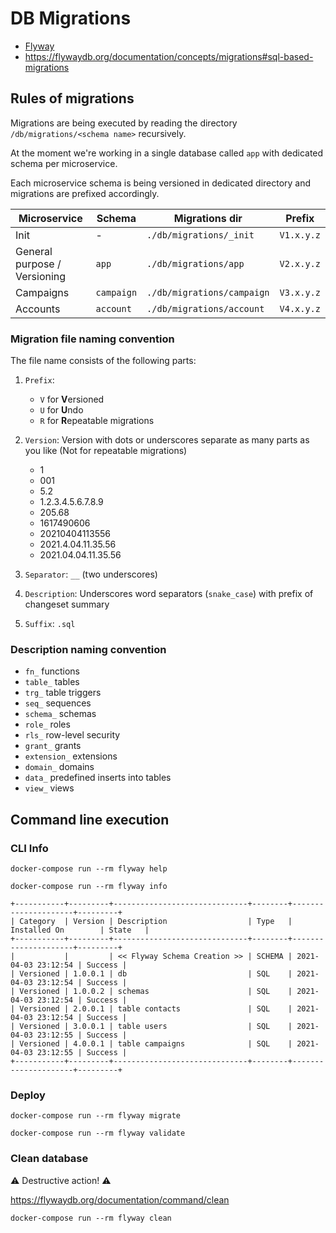 # DB Migrations

- [Flyway](https://flywaydb.org/documentation/)
- <https://flywaydb.org/documentation/concepts/migrations#sql-based-migrations>

## Rules of migrations

Migrations are being executed by reading the directory `/db/migrations/<schema name>` recursively.

At the moment we're working in a single database called `app` with dedicated schema per microservice.

Each microservice schema is being versioned in dedicated directory and migrations are prefixed accordingly.

| Microservice                 | Schema     | Migrations dir             | Prefix     |
| ---------------------------- | ---------- | -------------------------- | ---------- |
| Init                         | -          | `./db/migrations/_init`    | `V1.x.y.z` |
| General purpose / Versioning | `app`      | `./db/migrations/app`      | `V2.x.y.z` |
| Campaigns                    | `campaign` | `./db/migrations/campaign` | `V3.x.y.z` |
| Accounts                     | `account`  | `./db/migrations/account`  | `V4.x.y.z` |

### Migration file naming convention

The file name consists of the following parts:

1. `Prefix`:

   - `V` for **V**ersioned
   - `U` for **U**ndo
   - `R` for **R**epeatable migrations

1. `Version`: Version with dots or underscores separate as many parts as you like (Not for repeatable migrations)

   - 1
   - 001
   - 5.2
   - 1.2.3.4.5.6.7.8.9
   - 205.68
   - 1617490606
   - 20210404113556
   - 2021.4.04.11.35.56
   - 2021.04.04.11.35.56

1. `Separator`: `__` (two underscores)
1. `Description`: Underscores word separators (`snake_case`) with prefix of changeset summary
1. `Suffix`: `.sql`

### Description naming convention

- `fn_` functions
- `table_` tables
- `trg_` table triggers
- `seq_` sequences
- `schema_` schemas
- `role_` roles
- `rls_` row-level security
- `grant_` grants
- `extension_` extensions
- `domain_` domains
- `data_` predefined inserts into tables
- `view_` views

## Command line execution

### CLI Info

```shell
docker-compose run --rm flyway help

docker-compose run --rm flyway info

+-----------+---------+------------------------------+--------+---------------------+---------+
| Category  | Version | Description                  | Type   | Installed On        | State   |
+-----------+---------+------------------------------+--------+---------------------+---------+
|           |         | << Flyway Schema Creation >> | SCHEMA | 2021-04-03 23:12:54 | Success |
| Versioned | 1.0.0.1 | db                           | SQL    | 2021-04-03 23:12:54 | Success |
| Versioned | 1.0.0.2 | schemas                      | SQL    | 2021-04-03 23:12:54 | Success |
| Versioned | 2.0.0.1 | table contacts               | SQL    | 2021-04-03 23:12:54 | Success |
| Versioned | 3.0.0.1 | table users                  | SQL    | 2021-04-03 23:12:55 | Success |
| Versioned | 4.0.0.1 | table campaigns              | SQL    | 2021-04-03 23:12:55 | Success |
+-----------+---------+------------------------------+--------+---------------------+---------+
```

### Deploy

```shell
docker-compose run --rm flyway migrate

docker-compose run --rm flyway validate
```

### Clean database

:warning: Destructive action! :warning:

<https://flywaydb.org/documentation/command/clean>

```shell
docker-compose run --rm flyway clean
```
